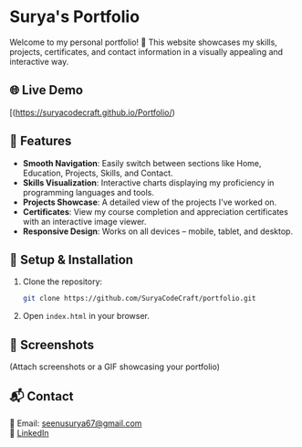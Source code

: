 # Surya's Portfolio

Welcome to my personal portfolio! 🚀 This website showcases my skills, projects, certificates, and contact information in a visually appealing and interactive way.

## 🌐 Live Demo
[(https://suryacodecraft.github.io/Portfolio/) 

## 📌 Features
- **Smooth Navigation**: Easily switch between sections like Home, Education, Projects, Skills, and Contact.
- **Skills Visualization**: Interactive charts displaying my proficiency in programming languages and tools.
- **Projects Showcase**: A detailed view of the projects I've worked on.
- **Certificates**: View my course completion and appreciation certificates with an interactive image viewer.
- **Responsive Design**: Works on all devices – mobile, tablet, and desktop.


## 🚀 Setup & Installation
1. Clone the repository:
   ```bash
   git clone https://github.com/SuryaCodeCraft/portfolio.git
   ```
2. Open `index.html` in your browser.

## 📸 Screenshots
(Attach screenshots or a GIF showcasing your portfolio)

## 📬 Contact
📧 Email: seenusurya67@gmail.com  
🔗 [LinkedIn](surya-kiran)



